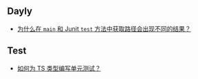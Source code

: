 ## Dayly

- [为什么在 `main` 和 Junit `test`  方法中获取路径会出现不同的结果？]()

## Test 

- [如何为 TS 类型编写单元测试？](https://github.com/ascoders/weekly/blob/master/%E5%89%8D%E6%B2%BF%E6%8A%80%E6%9C%AF/260.%E7%B2%BE%E8%AF%BB%E3%80%8A%E5%A6%82%E4%BD%95%E4%B8%BA%20TS%20%E7%B1%BB%E5%9E%8B%E5%86%99%E5%8D%95%E6%B5%8B%E3%80%8B.md)

